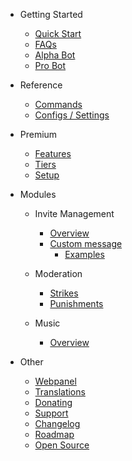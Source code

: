 - Getting Started

  - [Quick Start](/sr/getting-started/quick-start.md)
  - [FAQs](/sr/getting-started/faq.md)
  - [Alpha Bot](/sr/getting-started/alpha.md)
  - [Pro Bot](/sr/getting-started/pro.md)

- Reference

  - [Commands](/sr/reference/commands.md)
  - [Configs / Settings](/sr/reference/settings.md)

- Premium

  - [Features](/sr/premium/features.md)
  - [Tiers](/sr/premium/tiers.md)
  - [Setup](/sr/premium/setup.md)

- Modules

  - Invite Management

    - [Overview](/sr/modules/invites/overview.md)
    - [Custom message](/sr/modules/invites/custom-messages.md)
      - [Examples](/sr/modules/invites/examples.md)

  - Moderation

    - [Strikes](/sr/modules/moderation/strikes.md)
    - [Punishments](/sr/modules/moderation/punishments.md)

  - Music

    - [Overview](/sr/modules/music/overview.md)

- Other

  - [Webpanel](/sr/other/webpanel.md)
  - [Translations](/sr/other/translations.md)
  - [Donating](/sr/other/donating.md)
  - [Support](/sr/other/support.md)
  - [Changelog](/sr/other/changelog.md)
  - [Roadmap](/sr/other/roadmap.md)
  - [Open Source](/sr/other/open-source.md)
